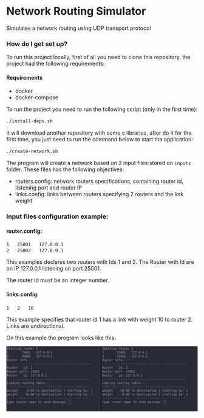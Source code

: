 # Network Routing Simulator

Simulates a network routing using UDP transport protocol

### How do I get set up? ###

To run this project locally, first of all you need to clone this repository, the project had the following requirements: 

#### Requirements ####

* docker
* docker-compose

To run the project you need to run the following script (only in the first time): 

```sh
./install-deps.sh
```

It will download another repository with some c libraries, after do it for the first time, you just need to run the command below to start tha application:

```sh
./create-network.sh
```

The program will create a network based on 2 input files stored on `inputs` folder. These files has the following objectives:

* routers.config: network routers specifications, containing router id, listening port and router IP
* links.config: links between routers specifying 2 routers and the link weight

### Input files configuration example: 

#### router.config:
```csv
1	25001	127.0.0.1
2	25002	127.0.0.1
```

This examples declares two routers with Ids 1 and 2. The Router with Id are on IP 127.0.0.1 listening on port 25001. 

The router Id must be an integer number. 

#### links.config:
```csv
1	2	10
```

This example specifies that router id 1 has a link with weight 10 to router 2. Links are undirectional.

On this example the program looks like this:

![program](./img/program.png)